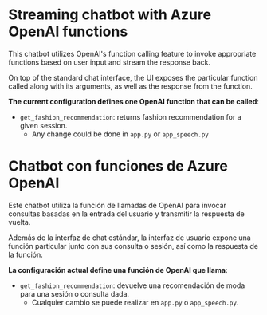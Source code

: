 # Streaming chatbot with Azure OpenAI functions

This chatbot utilizes OpenAI's function calling feature to invoke appropriate functions based on user input and stream the response back.

On top of the standard chat interface, the UI exposes the particular function called along with its arguments, as well as the response from the function.

**The current configuration defines one OpenAI function that can be called**:
- `get_fashion_recommendation`: returns fashion recommendation for a given session.
  - Any change could be done in `app.py` or `app_speech.py`


# Chatbot con funciones de Azure OpenAI

Este chatbot utiliza la función de llamadas de OpenAI para invocar consultas basadas en la entrada del usuario y transmitir la respuesta de vuelta.

Además de la interfaz de chat estándar, la interfaz de usuario expone una función particular junto con sus consulta o sesión, así como la respuesta de la función.

**La configuración actual define una función de OpenAI que llama**:
- `get_fashion_recommendation`: devuelve una recomendación de moda para una sesión o consulta dada.
  - Cualquier cambio se puede realizar en `app.py` o `app_speech.py`.
